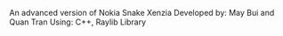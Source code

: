 An advanced version of Nokia Snake Xenzia
Developed by: May Bui and Quan Tran
Using: C++, Raylib Library
